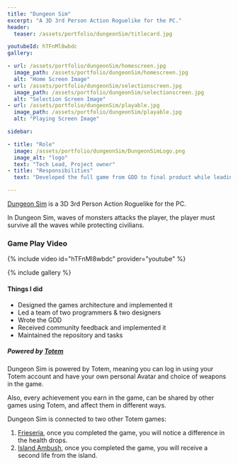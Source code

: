 ```yaml
---
title: "Dungeon Sim"
excerpt: "A 3D 3rd Person Action Roguelike for the PC."
header:
  teaser: /assets/portfolio/dungeonSim/titlecard.jpg

youtubeId: hTFnMl8wbdc
gallery:

- url: /assets/portfolio/dungeonSim/homescreen.jpg
  image_path: /assets/portfolio/dungeonSim/homescreen.jpg
  alt: "Home Screen Image"
- url: /assets/portfolio/dungeonSim/selectionscreen.jpg
  image_path: /assets/portfolio/dungeonSim/selectionscreen.jpg
  alt: "Selection Screen Image"
- url: /assets/portfolio/dungeonSim/playable.jpg
  image_path: /assets/portfolio/dungeonSim/playable.jpg
  alt: "Playing Screen Image"

sidebar:

- title: "Role"
  image: /assets/portfolio/dungeonSim/DungeonSimLogo.png
  image_alt: "logo"
  text: "Tech Lead, Project owner"
- title: "Responsibilities"
  text: "Developed the full game from GDD to final product while leading a small team."

---
```


[Dungeon Sim] is a 3D 3rd Person Action Roguelike for the PC.

In Dungeon Sim, waves of monsters attacks the player, the player must survive all the waves while protecting civilians.

### Game Play Video

{% include video id="hTFnMl8wbdc" provider="youtube" %}

{% include gallery %}

#### Things I did

- Designed the games architecture and implemented it
- Led a team of two programmers & two designers
- Wrote the GDD
- Received community feedback and implemented it
- Maintained the repository and tasks

##### Powered by [Totem]

Dungeon Sim is powered by Totem, meaning you can log in using your Totem account and have your own personal Avatar and
choice of weapons in the game.

Also, every achievement you earn in the game, can be shared by other games using Totem, and affect them in different
ways.

Dungeon Sim is connected to two other Totem games:

1. [Frieseria], once you completed the game, you will notice a difference in the health drops.
2. [Island Ambush], once you completed the game, you will receive a second life from the island.

[Dungeon Sim]:https://leos-clockworks.itch.io/dungeon-sim

[Totem]:https://totem.gdn/bin/view/Main/

[Frieseria]:https://adamkormos.itch.io/frieseria

[Island Ambush]:https://judgegames.itch.io/island-ambush